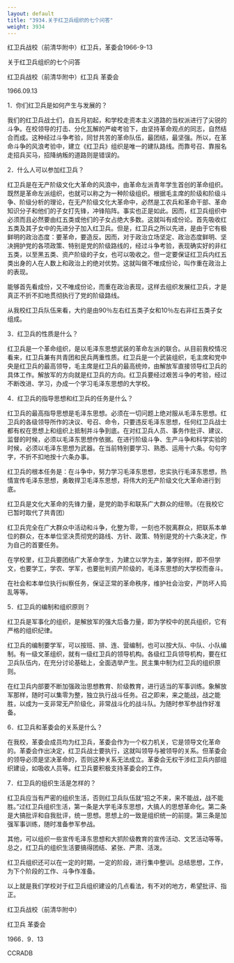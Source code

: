 ```yaml
---
layout: default
title: "3934.关于红卫兵组织的七个问答"
weight: 3934
---
```


红卫兵战校（前清华附中）红卫兵，革委会1966-9-13

关于红卫兵组织的七个问答

红卫兵战校（前清华附中）红卫兵    革委会

1966.09.13

1．你们红卫兵是如何产生与发展的？

我们的红卫兵战士们，自五月初起，和学校走资本主义道路的当权派进行了尖锐的斗争。在校领导的打击、分化瓦解的严峻考验下，由坚持革命观点的同志，自然结合而成。这种经过斗争考验，同甘共苦的革命队伍，最团结，最坚强。所以，在革命斗争的风浪考验中，建立《红卫兵》组织是唯一的建队路线。而靠号召、靠报名走招兵买马，招降纳叛的道路则是错误的。

2．什么人可以参加红卫兵？

红卫兵是在无产阶级文化大革命的风浪中，由革命左派青年学生首创的革命组织。既然是革命左派组织，也就可以称之为一种阶级组织。根据毛主席的阶级和阶级斗争、阶级分析的理论，在无产阶级文化大革命中，必然是工农兵和革命干部、革命知识分子和他们的子女打先锋，冲锋陷阵。事实也正是如此。因而，红卫兵组织中必须而且必然要由红五类或他们的子女占绝大多数。这就叫有成份论。首先吸收红五类及其子女中的先进分子加入红卫兵。但是，红卫兵之所以先进，是由于它有极鲜明的政治态度：要革命，要造反。因而，对于政治立场坚定、政治态度鲜明、坚决拥护党的各项政策、特别是党的阶级路线的，经过斗争考验，表现确实好的非红五类，以至黑五类、资产阶级的子女，也可以吸收之。但一定要保证红卫兵内红五类出身的人在人数上和政治上的绝对优势。这就叫做不唯成份论，叫作重在政治上的表现。

能够首先看成份，又不唯成份论，而重在政治表现，这样去组织发展红卫兵，才是真正不折不扣地贯彻执行了党的阶级路线。

从我校红卫兵队伍来看，大约是由90％左右红五类子女和10％左右非红五类子女组成。

3．红卫兵的性质是什么？

红卫兵是一个革命组织，是以毛泽东思想武装的革命左派的联合。从目前我校情况看来，红卫兵兼有共青团和民兵两重性质。红卫兵是一个武装组织，毛主席和党中央是红卫兵的最高领导，毛主席是红卫兵的最高统帅，由解放军直接领导红卫兵的具体工作。解放军的方向就是红卫兵的方向。红卫兵要经过艰苦斗争的考验，经过不断改进、学习，办成一个学习毛泽东思想的大学校。

4．红卫兵的指导思想和红卫兵的任务是什么？

红卫兵的最高指导思想是毛泽东思想。必须在一切问题上绝对服从毛泽东思想。红卫兵的各级领导所作的决议、号召、命令，只要违反毛泽东思想，任何红卫兵战士都有权在思想上和组织上抵制并斗争到底。在对红卫兵人员、事务作批评、建议、监督的时候，必须以毛泽东思想作依据。在进行阶级斗争、生产斗争和科学实验的时候，必须以毛泽东思想为武器。在当前特别要学习、熟悉、运用十六条。句句字字，不折不扣地按十六条办事。

红卫兵的根本任务是：在斗争中，努力学习毛泽东思想，忠实执行毛泽东思想，热情宣传毛泽东思想，勇敢捍卫毛泽东思想，将伟大的无产阶级文化大革命进行到底。

红卫兵是文化大革命的先锋力量，是党的助手和联系广大群众的纽带。（在我校它已暂时取代了共青团）

红卫兵完全在广大群众中活动和斗争，化整为零，一刻也不脱离群众，把联系本单位的群众，在本单位坚决贯彻党的路线、方针、政策、特别是党的十六条决定，作为自己的首要任务。

在学校里，红卫兵要团结广大革命学生，为建立以学为主，兼学别样，即不但学文，也要学工，学农、学军，也要批判资产阶级的，毛泽东思想的大学校而奋斗。

在社会和本单位执行纠察任务，保证正常的革命秩序，维护社会治安，严防坏人捣乱等等。

5．红卫兵的编制和组织原则？

红卫兵是军事化的组织，是解放军的强大后备力量，即为学校中的民兵组织，它有严格的组织纪律。

红卫兵的编制要学军，可以按班、排、连、营编制，也可以按大队、中队、小队编制。有一级文革组织，就有一级红卫兵的领导机构。各级红卫兵领导机构，要在红卫兵队伍内，在充分讨论基础上，全面选举产生。民主集中制为红卫兵的组织原则。

在红卫兵内部要不断加强政治思想教育、阶级教育，进行适当的军事训练。象解放军那样，随时可以集零为整，独立执行战斗任务。召之即来，来之能战，战之能胜，以成为一支非常无产阶级化，非常战斗化的战斗队。为随时参军参战作好准备。

6．红卫兵和革委会的关系是什么？

在我校，革委会成员均为红卫兵，革委会作为一个权力机关，它是领导文化革命的。革委会作出决定，红卫兵战士要执行，这就叫领导与被领导的关系。但革委会的领导必须是坚决革命的，否则这种关系无法成立。革委会无权干涉红卫兵内部组织建设，如吸收人员等。红卫兵要积极支持革委会的工作。

7．红卫兵的组织生活是怎样的？

红卫兵应当有严密的组织生活，否则红卫兵队伍就“招之不来，来不能战，战不能胜。”过红卫兵组织生活，第一条是大学毛泽东思想，大搞人的思想革命化。第二条是大搞批评和自我批评，统一思想。思想上的一致是组织统一的前提。第三条是加强军事训练，随时准备参军参战。

其他，可以组织一些宣传毛泽东思想和大抓阶级教育的宣传活动、文艺活动等等。总之，红卫兵的组织生活要搞得团结、紧张、严肃、活泼。

红卫兵组织还可以在一定的时期，一定的阶段，进行集中整训。总结思想，工作，为下个阶段的工作、斗争作准备。

以上就是我们学校对于红卫兵组织建设的几点看法，有不对的地方，希望批评、指正。

红卫兵战校（前清华附中）

红卫兵    革委会

1966．9．13

CCRADB

